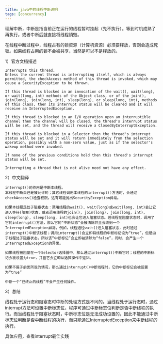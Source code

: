 ```yaml
---
title: java中的线程中断说明
tags: [concurrency]
---
```


理解中断，中断是指当前正在运行的线程暂时挂起（先不执行）。等到时机成熟了再执行，或者中断后就直接将线程销毁。

在线程中断过程中，线程占有的锁资源（计算机资源）必须要释放，否则会造成死锁。如果线程占用的锁不会被共享，当然是可以不是释放的。

1）官方文档描述

```
Interrupts this thread.
Unless the current thread is interrupting itself, which is always permitted, the checkAccess method of this thread is invoked, which may cause a SecurityException to be thrown.

If this thread is blocked in an invocation of the wait(), wait(long), or wait(long, int) methods of the Object class, or of the join(), join(long), join(long, int), sleep(long), or sleep(long, int), methods of this class, then its interrupt status will be cleared and it will receive an InterruptedException.

If this thread is blocked in an I/O operation upon an interruptible channel then the channel will be closed, the thread's interrupt status will be set, and the thread will receive a ClosedByInterruptException.

If this thread is blocked in a Selector then the thread's interrupt status will be set and it will return immediately from the selection operation, possibly with a non-zero value, just as if the selector's wakeup method were invoked.

If none of the previous conditions hold then this thread's interrupt status will be set.

Interrupting a thread that is not alive need not have any effect.
```

2）中文翻译

```
interrupt()的作用是中断本线程。
本线程中断自己是被允许的；其它线程调用本线程的interrupt()方法时，会通过checkAccess()检查权限。这有可能抛出SecurityException异常。

如果本线程是处于阻塞状态：调用线程的wait(), wait(long)或wait(long, int)会让它进入等待(阻塞)状态，或者调用线程的join(), join(long), join(long, int), sleep(long), sleep(long, int)也会让它进入阻塞状态。若线程在阻塞状态时，调用了它的interrupt()方法，那么它的“中断状态”会被清除并且会收到一个InterruptedException异常。例如，线程通过wait()进入阻塞状态，此时通过interrupt()中断该线程；调用interrupt()会立即将线程的中断标记设为“true”，但是由于线程处于阻塞状态，所以该“中断标记”会立即被清除为“false”，同时，会产生一个InterruptedException的异常。

如果线程被阻塞在一个Selector选择器中，那么通过interrupt()中断它时；线程的中断标记会被设置为true，并且它会立即从选择操作中返回。

如果不属于前面所说的情况，那么通过interrupt()中断线程时，它的中断标记会被设置为“true”

中断一个“已终止的线程”不会产生任何操作。
```

3）总结

线程处于运行态和阻塞态时中断的处理方式是不同的。当线程处于运行态时，通过interrupt方法可设置中断标志位，程序可通过中断标志位判断是否中断线程的执行。而当线程处于阻塞状态时，中断标志位是无法成功设置的，因此不能通过中断标志位判断是否中断线程的执行，而只能通过InterruptedException来中断线程的执行。

具体应用，查看interrupt最佳实践